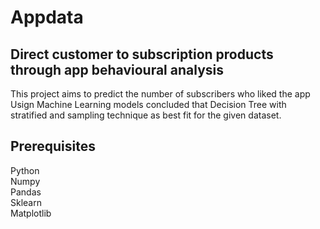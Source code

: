 # Appdata
## Direct customer to subscription products through app behavioural analysis<br>
This project aims to predict the number of subscribers who liked the app<br>
Usign Machine Learning models concluded that Decision Tree with stratified and sampling technique as best fit for the given dataset.<br>
## Prerequisites
Python <br>
Numpy <br>
Pandas <br>
Sklearn <br>
Matplotlib
